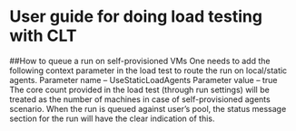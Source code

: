 # User guide for doing load testing with CLT

##How to queue a run on self-provisioned VMs
One needs to add the following context parameter in the load test to route the run on local/static agents.
		Parameter name – UseStaticLoadAgents
		Parameter value – true
 
The core count provided in the load test (through run settings) will be treated as the number of machines in case of self-provisioned agents scenario.
When the run is queued against user’s pool, the status message section for the run will have the clear indication of this.

